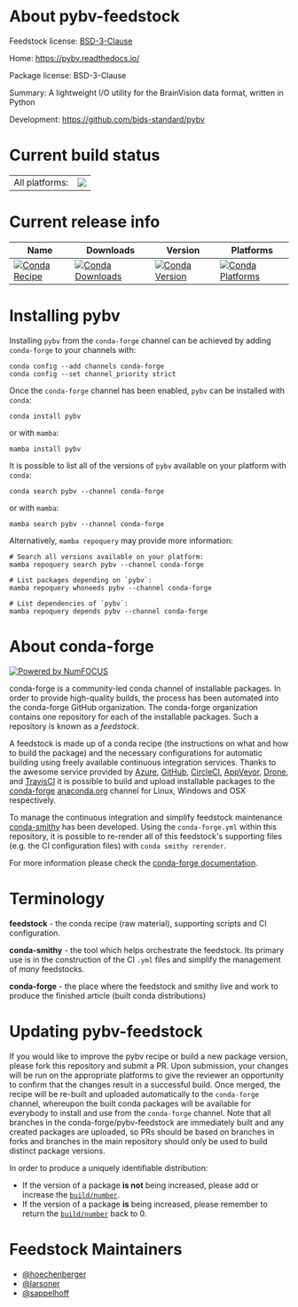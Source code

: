 About pybv-feedstock
====================

Feedstock license: [BSD-3-Clause](https://github.com/conda-forge/pybv-feedstock/blob/main/LICENSE.txt)

Home: https://pybv.readthedocs.io/

Package license: BSD-3-Clause

Summary: A lightweight I/O utility for the BrainVision data format, written in Python

Development: https://github.com/bids-standard/pybv

Current build status
====================


<table><tr><td>All platforms:</td>
    <td>
      <a href="https://dev.azure.com/conda-forge/feedstock-builds/_build/latest?definitionId=7751&branchName=main">
        <img src="https://dev.azure.com/conda-forge/feedstock-builds/_apis/build/status/pybv-feedstock?branchName=main">
      </a>
    </td>
  </tr>
</table>

Current release info
====================

| Name | Downloads | Version | Platforms |
| --- | --- | --- | --- |
| [![Conda Recipe](https://img.shields.io/badge/recipe-pybv-green.svg)](https://anaconda.org/conda-forge/pybv) | [![Conda Downloads](https://img.shields.io/conda/dn/conda-forge/pybv.svg)](https://anaconda.org/conda-forge/pybv) | [![Conda Version](https://img.shields.io/conda/vn/conda-forge/pybv.svg)](https://anaconda.org/conda-forge/pybv) | [![Conda Platforms](https://img.shields.io/conda/pn/conda-forge/pybv.svg)](https://anaconda.org/conda-forge/pybv) |

Installing pybv
===============

Installing `pybv` from the `conda-forge` channel can be achieved by adding `conda-forge` to your channels with:

```
conda config --add channels conda-forge
conda config --set channel_priority strict
```

Once the `conda-forge` channel has been enabled, `pybv` can be installed with `conda`:

```
conda install pybv
```

or with `mamba`:

```
mamba install pybv
```

It is possible to list all of the versions of `pybv` available on your platform with `conda`:

```
conda search pybv --channel conda-forge
```

or with `mamba`:

```
mamba search pybv --channel conda-forge
```

Alternatively, `mamba repoquery` may provide more information:

```
# Search all versions available on your platform:
mamba repoquery search pybv --channel conda-forge

# List packages depending on `pybv`:
mamba repoquery whoneeds pybv --channel conda-forge

# List dependencies of `pybv`:
mamba repoquery depends pybv --channel conda-forge
```


About conda-forge
=================

[![Powered by
NumFOCUS](https://img.shields.io/badge/powered%20by-NumFOCUS-orange.svg?style=flat&colorA=E1523D&colorB=007D8A)](https://numfocus.org)

conda-forge is a community-led conda channel of installable packages.
In order to provide high-quality builds, the process has been automated into the
conda-forge GitHub organization. The conda-forge organization contains one repository
for each of the installable packages. Such a repository is known as a *feedstock*.

A feedstock is made up of a conda recipe (the instructions on what and how to build
the package) and the necessary configurations for automatic building using freely
available continuous integration services. Thanks to the awesome service provided by
[Azure](https://azure.microsoft.com/en-us/services/devops/), [GitHub](https://github.com/),
[CircleCI](https://circleci.com/), [AppVeyor](https://www.appveyor.com/),
[Drone](https://cloud.drone.io/welcome), and [TravisCI](https://travis-ci.com/)
it is possible to build and upload installable packages to the
[conda-forge](https://anaconda.org/conda-forge) [anaconda.org](https://anaconda.org/)
channel for Linux, Windows and OSX respectively.

To manage the continuous integration and simplify feedstock maintenance
[conda-smithy](https://github.com/conda-forge/conda-smithy) has been developed.
Using the ``conda-forge.yml`` within this repository, it is possible to re-render all of
this feedstock's supporting files (e.g. the CI configuration files) with ``conda smithy rerender``.

For more information please check the [conda-forge documentation](https://conda-forge.org/docs/).

Terminology
===========

**feedstock** - the conda recipe (raw material), supporting scripts and CI configuration.

**conda-smithy** - the tool which helps orchestrate the feedstock.
                   Its primary use is in the construction of the CI ``.yml`` files
                   and simplify the management of *many* feedstocks.

**conda-forge** - the place where the feedstock and smithy live and work to
                  produce the finished article (built conda distributions)


Updating pybv-feedstock
=======================

If you would like to improve the pybv recipe or build a new
package version, please fork this repository and submit a PR. Upon submission,
your changes will be run on the appropriate platforms to give the reviewer an
opportunity to confirm that the changes result in a successful build. Once
merged, the recipe will be re-built and uploaded automatically to the
`conda-forge` channel, whereupon the built conda packages will be available for
everybody to install and use from the `conda-forge` channel.
Note that all branches in the conda-forge/pybv-feedstock are
immediately built and any created packages are uploaded, so PRs should be based
on branches in forks and branches in the main repository should only be used to
build distinct package versions.

In order to produce a uniquely identifiable distribution:
 * If the version of a package **is not** being increased, please add or increase
   the [``build/number``](https://docs.conda.io/projects/conda-build/en/latest/resources/define-metadata.html#build-number-and-string).
 * If the version of a package **is** being increased, please remember to return
   the [``build/number``](https://docs.conda.io/projects/conda-build/en/latest/resources/define-metadata.html#build-number-and-string)
   back to 0.

Feedstock Maintainers
=====================

* [@hoechenberger](https://github.com/hoechenberger/)
* [@larsoner](https://github.com/larsoner/)
* [@sappelhoff](https://github.com/sappelhoff/)


